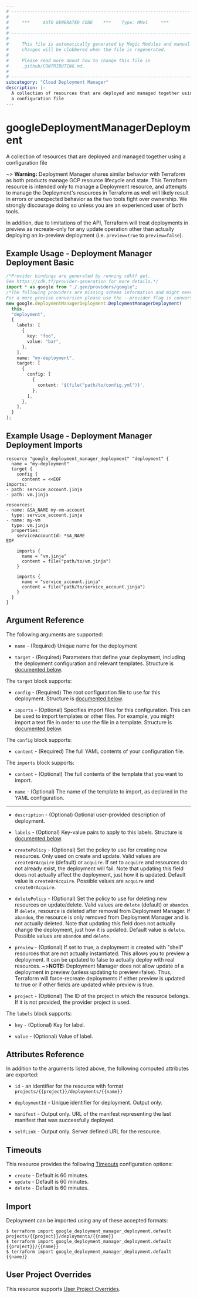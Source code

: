 ```yaml
---
# ----------------------------------------------------------------------------
#
#     ***     AUTO GENERATED CODE    ***    Type: MMv1     ***
#
# ----------------------------------------------------------------------------
#
#     This file is automatically generated by Magic Modules and manual
#     changes will be clobbered when the file is regenerated.
#
#     Please read more about how to change this file in
#     .github/CONTRIBUTING.md.
#
# ----------------------------------------------------------------------------
subcategory: "Cloud Deployment Manager"
description: |-
  A collection of resources that are deployed and managed together using
  a configuration file
---
```


# googleDeploymentManagerDeployment

A collection of resources that are deployed and managed together using
a configuration file

\~> **Warning:** Deployment Manager shares similar behavior with Terraform as both
products manage GCP resource lifecycle and state. This Terraform
resource is intended only to manage a Deployment resource,
and attempts to manage the Deployment's resources in Terraform as well
will likely result in errors or unexpected behavior as the two tools
fight over ownership. We strongly discourage doing so unless you are an
experienced user of both tools.

In addition, due to limitations of the API, Terraform will treat
deployments in preview as recreate-only for any update operation other
than actually deploying an in-preview deployment (i.e. `preview=true` to
`preview=false`).

## Example Usage - Deployment Manager Deployment Basic

```typescript
/*Provider bindings are generated by running cdktf get.
See https://cdk.tf/provider-generation for more details.*/
import * as google from "./.gen/providers/google";
/*The following providers are missing schema information and might need manual adjustments to synthesize correctly: google.
For a more precise conversion please use the --provider flag in convert.*/
new google.deploymentManagerDeployment.DeploymentManagerDeployment(
  this,
  "deployment",
  {
    labels: [
      {
        key: "foo",
        value: "bar",
      },
    ],
    name: "my-deployment",
    target: [
      {
        config: [
          {
            content: '${file("path/to/config.yml")}',
          },
        ],
      },
    ],
  }
);

```

## Example Usage - Deployment Manager Deployment Imports

```hcl
resource "google_deployment_manager_deployment" "deployment" {
  name = "my-deployment"
  target {
    config {
      content = <<EOF
imports:
- path: service_account.jinja
- path: vm.jinja

resources:
- name: &SA_NAME my-vm-account
  type: service_account.jinja
- name: my-vm
  type: vm.jinja
  properties:
    serviceAccountId: *SA_NAME
EOF

    imports {
      name = "vm.jinja"
      content = file("path/to/vm.jinja")
    }

    imports {
      name = "service_account.jinja"
      content = file("path/to/service_account.jinja")
    }
  }
}
```

## Argument Reference

The following arguments are supported:

*   `name` -
    (Required)
    Unique name for the deployment

*   `target` -
    (Required)
    Parameters that define your deployment, including the deployment
    configuration and relevant templates.
    Structure is [documented below](#nested_target).

<a name="nested_target"></a>The `target` block supports:

*   `config` -
    (Required)
    The root configuration file to use for this deployment.
    Structure is [documented below](#nested_config).

*   `imports` -
    (Optional)
    Specifies import files for this configuration. This can be
    used to import templates or other files. For example, you might
    import a text file in order to use the file in a template.
    Structure is [documented below](#nested_imports).

<a name="nested_config"></a>The `config` block supports:

* `content` -
  (Required)
  The full YAML contents of your configuration file.

<a name="nested_imports"></a>The `imports` block supports:

*   `content` -
    (Optional)
    The full contents of the template that you want to import.

*   `name` -
    (Optional)
    The name of the template to import, as declared in the YAML
    configuration.

***

*   `description` -
    (Optional)
    Optional user-provided description of deployment.

*   `labels` -
    (Optional)
    Key-value pairs to apply to this labels.
    Structure is [documented below](#nested_labels).

*   `createPolicy` -
    (Optional)
    Set the policy to use for creating new resources. Only used on
    create and update. Valid values are `createOrAcquire` (default) or
    `acquire`. If set to `acquire` and resources do not already exist,
    the deployment will fail. Note that updating this field does not
    actually affect the deployment, just how it is updated.
    Default value is `createOrAcquire`.
    Possible values are `acquire` and `createOrAcquire`.

*   `deletePolicy` -
    (Optional)
    Set the policy to use for deleting new resources on update/delete.
    Valid values are `delete` (default) or `abandon`. If `delete`,
    resource is deleted after removal from Deployment Manager. If
    `abandon`, the resource is only removed from Deployment Manager
    and is not actually deleted. Note that updating this field does not
    actually change the deployment, just how it is updated.
    Default value is `delete`.
    Possible values are `abandon` and `delete`.

*   `preview` -
    (Optional)
    If set to true, a deployment is created with "shell" resources
    that are not actually instantiated. This allows you to preview a
    deployment. It can be updated to false to actually deploy
    with real resources.
    \~>**NOTE:** Deployment Manager does not allow update
    of a deployment in preview (unless updating to preview=false). Thus,
    Terraform will force-recreate deployments if either preview is updated
    to true or if other fields are updated while preview is true.

*   `project` - (Optional) The ID of the project in which the resource belongs.
    If it is not provided, the provider project is used.

<a name="nested_labels"></a>The `labels` block supports:

*   `key` -
    (Optional)
    Key for label.

*   `value` -
    (Optional)
    Value of label.

## Attributes Reference

In addition to the arguments listed above, the following computed attributes are exported:

*   `id` - an identifier for the resource with format `projects/{{project}}/deployments/{{name}}`

*   `deploymentId` -
    Unique identifier for deployment. Output only.

*   `manifest` -
    Output only. URL of the manifest representing the last manifest that
    was successfully deployed.

*   `selfLink` -
    Output only. Server defined URL for the resource.

## Timeouts

This resource provides the following
[Timeouts](https://developer.hashicorp.com/terraform/plugin/sdkv2/resources/retries-and-customizable-timeouts) configuration options:

* `create` - Default is 60 minutes.
* `update` - Default is 60 minutes.
* `delete` - Default is 60 minutes.

## Import

Deployment can be imported using any of these accepted formats:

```console
$ terraform import google_deployment_manager_deployment.default projects/{{project}}/deployments/{{name}}
$ terraform import google_deployment_manager_deployment.default {{project}}/{{name}}
$ terraform import google_deployment_manager_deployment.default {{name}}
```

## User Project Overrides

This resource supports [User Project Overrides](https://registry.terraform.io/providers/hashicorp/google/latest/docs/guides/provider_reference#user_project_override).
